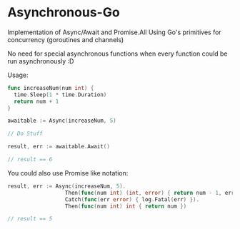 # Asynchronous-Go
Implementation of Async/Await and Promise.All Using Go's primitives for concurrency (goroutines and channels)

No need for special asynchronous functions when every function could be run asynchronously :D

Usage:

```go
func increaseNum(num int) {
  time.Sleep(1 * time.Duration)
  return num + 1
}

awaitable := Async(increaseNum, 5)

// Do Stuff

result, err := awaitable.Await()

// result == 6
```

You could also use Promise like notation:

```go
result, err := Async(increaseNum, 5).
                  Then(func(num int) (int, error) { return num - 1, errors.New("Wow! Thats an error!") }).
                  Catch(func(err error) { log.Fatal(err) }).
                  Then(func(num int) int { return num })

// result == 5
```
